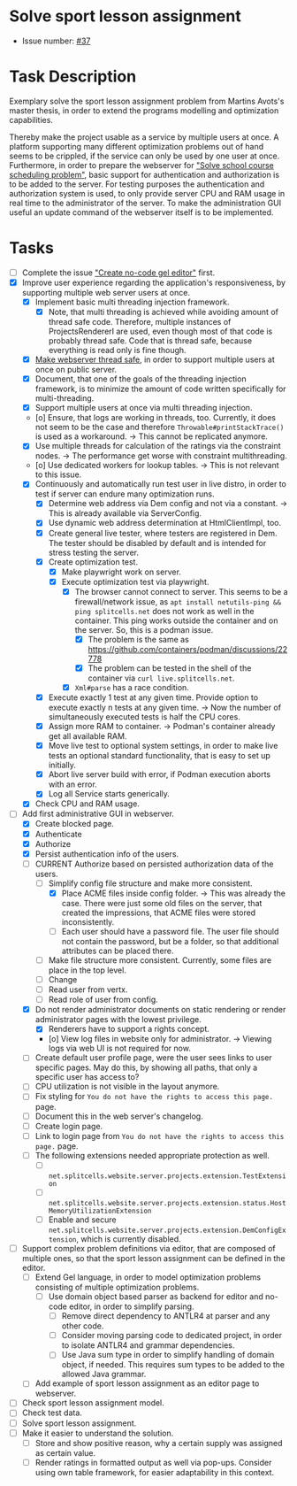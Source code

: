 # Solve sport lesson assignment
* Issue number: [\#37](https://codeberg.org/splitcells-net/net.splitcells.network.community/issues/37)
# Task Description
Exemplary solve the sport lesson assignment problem from Martins Avots's master thesis,
in order to extend the programs modelling and optimization capabilities.

Thereby make the project usable as a service by multiple users at once.
A platform supporting many different optimization problems out of hand seems to be crippled,
if the service can only be used by one user at once.
Furthermore, in order to prepare the webserver for ["Solve school course scheduling problem"](task-archive/2021-03-07-solve-school-course-scheduling-problem.md),
basic support for authentication and authorization is to be added to the server.
For testing purposes the authentication and authorization system is used,
to only provide server CPU and RAM usage in real time to the administrator of the server.
To make the administration GUI useful an update command of the webserver itself is to be implemented.
# Tasks
* [ ] Complete the issue ["Create no-code gel editor"](./2024-05-31-create-no-code-gel-editor.md) first.
* [x] Improve user experience regarding the application's responsiveness, by supporting multiple web server users at once.
    * [x] Implement basic multi threading injection framework.
        * [x] Note, that multi threading is achieved while avoiding amount of thread safe code.
          Therefore, multiple instances of ProjectsRendererI are used,
          even though most of that code is probably thread safe.
          Code that is thread safe, because everything is read only is fine though.
    * [x] [Make webserver thread safe](./2024-08-27-make-copies-of-the-webserver-thread-safe.md), in order to support multiple users at once on public server.
    * [x] Document, that one of the goals of the threading injection framework,
      is to minimize the amount of code written specifically for multi-threading.
    * [x] Support multiple users at once via multi threading injection.
    * [o] Ensure, that logs are working in threads, too.
      Currently, it does not seem to be the case and therefore `Throwable#printStackTrace()` is used as a workaround. -> This cannot be replicated anymore.
    * [x] Use multiple threads for calculation of the ratings via the constraint nodes.
      -> The performance get worse with constraint multithreading.
    * [o] Use dedicated workers for lookup tables. -> This is not relevant to this issue.
    * [x] Continuously and automatically run test user in live distro, in order to test if server can endure many optimization runs.
        * [x] Determine web address via Dem config and not via a constant. -> This is already available via ServerConfig.
        * [x] Use dynamic web address determination at HtmlClientImpl, too.
        * [x] Create general live tester, where testers are registered in Dem.
          The tester should be disabled by default and is intended for stress testing the server.
        * [x] Create optimization test.
            * [x] Make playwright work on server.
            * [x] Execute optimization test via playwright.
                * [x] The browser cannot connect to server.
                  This seems to be a firewall/network issue, as `apt install netutils-ping && ping splitcells.net` does not work as well in the container.
                  This ping works outside the container and on the server.
                  So, this is a podman issue.
                    * [x] The problem is the same as https://github.com/containers/podman/discussions/22778
                    * [x] The problem can be tested in the shell of the container via `curl live.splitcells.net`.
                * [x] `Xml#parse` has a race condition.
        * [x] Execute exactly 1 test at any given time. Provide option to execute exactly n tests at any given time.
          -> Now the number of simultaneously executed tests is half the CPU cores.
        * [x] Assign more RAM to container. -> Podman's container already get all available RAM.
        * [x] Move live test to optional system settings, in order to make live tests an optional standard functionality, that is easy to set up initially.
        * [x] Abort live server build with error, if Podman execution aborts with an error.
        * [x] Log all Service starts generically.
    * [x] Check CPU and RAM usage.
* [ ] Add first administrative GUI in webserver.
    * [x] Create blocked page.
    * [x] Authenticate 
    * [x] Authorize
    * [x] Persist authentication info of the users.
    * [ ] CURRENT Authorize based on persisted authorization data of the users.
        * [ ] Simplify config file structure and make more consistent.
            * [x] Place ACME files inside config folder. -> This was already the case. There were just some old files on the server, that created the impressions, that ACME files were stored inconsistently.
            * [ ] Each user should have a password file. The user file should not contain the password, but be a folder, so that additional attributes can be placed there.
        * [ ] Make file structure more consistent. Currently, some files are place in the top level.
        * [ ] Change
        * [ ] Read user from vertx.
        * [ ] Read role of user from config.
    * [x] Do not render administrator documents on static rendering or render administrator pages with the lowest privilege.
        * [x] Renderers have to support a rights concept.
        * [o] View log files in website only for administrator. -> Viewing logs via web UI is not required for now. 
    * [ ] Create default user profile page, were the user sees links to user specific pages.
      May do this, by showing all paths, that only a specific user has access to?
    * [ ] CPU utilization is not visible in the layout anymore.
    * [ ] Fix styling for `You do not have the rights to access this page.` page.
    * [ ] Document this in the web server's changelog.
    * [ ] Create login page.
    * [ ] Link to login page from `You do not have the rights to access this page.` page.
    * [ ] The following extensions needed appropriate protection as well.
        * [ ] `net.splitcells.website.server.projects.extension.TestExtension`
        * [ ] `net.splitcells.website.server.projects.extension.status.HostMemoryUtilizationExtension`
        * [ ] Enable and secure `net.splitcells.website.server.projects.extension.DemConfigExtension`, which is currently disabled.
* [ ] Support complex problem definitions via editor, that are composed of multiple ones,
  so that the sport lesson assignment can be defined in the editor.
    * [ ] Extend Gel language, in order to model optimization problems consisting of multiple optimization problems.
        * [ ] Use domain object based parser as backend for editor and no-code editor, in order to simplify parsing.
            * [ ] Remove direct dependency to ANTLR4 at parser and any other code.
            * [ ] Consider moving parsing code to dedicated project, in order to isolate ANTLR4 and grammar dependencies.
            * [ ] Use Java sum type in order to simplify handling of domain object, if needed.
              This requires sum types to be added to the allowed Java grammar. 
    * [ ] Add example of sport lesson assignment as an editor page to webserver.
* [ ] Check sport lesson assignment model.
* [ ] Check test data.
* [ ] Solve sport lesson assignment.
* [ ] Make it easier to understand the solution.
    * [ ] Store and show positive reason, why a certain supply was assigned as certain value.
    * [ ] Render ratings in formatted output as well via pop-ups.
      Consider using own table framework, for easier adaptability in this context.